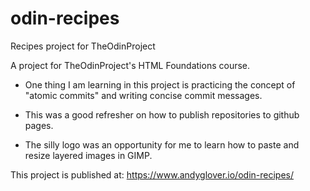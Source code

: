 # odin-recipes
Recipes project for TheOdinProject

A project for TheOdinProject's HTML Foundations course.

 - One thing I am learning in this project is practicing the concept of "atomic commits" and writing concise commit messages.

 - This was a good refresher on how to publish repositories to github pages.

 - The silly logo was an opportunity for me to learn how to paste and resize layered images in GIMP.

 This project is published at: https://www.andyglover.io/odin-recipes/